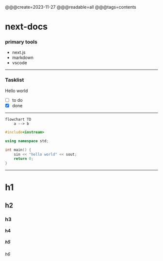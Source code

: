 @@@create=2023-11-27
@@@readable=all
@@@tags=contents

# next-docs

### primary tools

* next.js
* markdown
* vscode

---

### Tasklist

Hello world

* [ ] to do
* [x] done

---

~~~mermaid
flowchart TD
    a --> b
~~~

~~~cpp
#include<iostream>

using namespace std;

int main() {
    sin << "hello world" << sout;
    return 0;
}
~~~

---

# h1

## h2

### h3

#### h4

##### h5

###### h6
